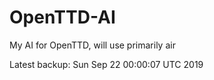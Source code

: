 # OpenTTD-AI
My AI for OpenTTD, will use primarily air

Latest backup: Sun Sep 22 00:00:07 UTC 2019
